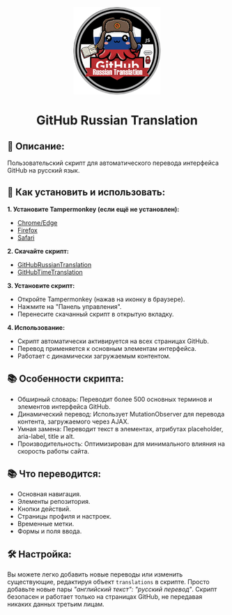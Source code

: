 <div align="center">
  <img src="./Assets/Images/logo.png" alt="Логотип" width="200">
</div>
<h1 align="center"> GitHub Russian Translation </h1>

## 🎯 Описание: ##
Пользовательский скрипт для автоматического перевода интерфейса GitHub на русский язык.

## 📝 Как установить и использовать: ##
**1. Установите Tampermonkey (если ещё не установлен):**
- [Chrome/Edge](https://chromewebstore.google.com/detail/tampermonkey/dhdgffkkebhmkfjojejmpbldmpobfkfo)
- [Firefox](https://addons.mozilla.org/en-US/firefox/addon/tampermonkey/)
- [Safari](https://apps.apple.com/us/app/tampermonkey/id1482490089)

**2. Скачайте скрипт:** 
- [GitHubRussianTranslation](https://github.com/smi-falcon/GitHub-Russian-Translation/blob/main/Userscript/GitHub%20Russian%20Translation.js)
- [GitHubTimeTranslation](https://github.com/smi-falcon/GitHub-Russian-Translation/blob/main/Userscript/GitHub%20Time%20Translation.js)
  
**3. Установите скрипт:**
- Откройте Tampermonkey (нажав на иконку в браузере).
- Нажмите на "Панель управления".
- Перенесите скачанный скрипт в открытую вкладку.

**4. Использование:**
- Скрипт автоматически активируется на всех страницах GitHub.
- Перевод применяется к основным элементам интерфейса.
- Работает с динамически загружаемым контентом.

## 📚 Особенности скрипта: ##
- Обширный словарь: Переводит более 500 основных терминов и элементов интерфейса GitHub.
- Динамический перевод: Использует MutationObserver для перевода контента, загружаемого через AJAX.
- Умная замена: Переводит текст в элементах, атрибутах placeholder, aria-label, title и alt.
- Производительность: Оптимизирован для минимального влияния на скорость работы сайта.

## 📚 Что переводится: ##
- Основная навигация.
- Элементы репозитория.
- Кнопки действий.
- Страницы профиля и настроек.
- Временные метки.
- Формы и поля ввода.

## 🛠️ Настройка: ##
Вы можете легко добавить новые переводы или изменить существующие, редактируя объект ```translations``` в скрипте. Просто добавьте новые пары *"английский текст": "русский перевод"*.
Скрипт безопасен и работает только на страницах GitHub, не передавая никаких данных третьим лицам.
